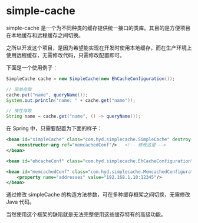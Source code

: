 # simple-cache

simple-cache 是一个为不同种类的缓存提供统一接口的类库。其目的是方便项目在本地缓存和远程缓存之间切换。

之所以开发这个项目，是因为希望能实现在开发时使用本地缓存，而在生产环境上使用远程缓存，无需修改代码，只需修改配置即可。

下面是一个使用例子：

```java
SimpleCache cache = new SimpleCache(new EhCacheConfiguration());

// 简单存取
cache.put("name", queryName());
System.out.println("name: " + cache.get("name"));

// 惰性存取
String name = cache.get("name", () -> queryName());
```

在 Spring 中，只需要配置为下面的样子：

```xml
<bean id="simpleCache" class="com.hyd.simplecache.SimpleCache" destroy-method="close">
    <constructor-arg ref="memcachedConf"/>   <!-- 修改这里 -->
</bean>

<bean id="ehcacheConf" class="com.hyd.simplecache.EhCacheConfiguration"/>

<bean id="memcachedConf" class="com.hyd.simplecache.MemcachedConfiguration">
    <property name="addresses" value="192.168.1.10:12345"/>
</bean>
```

通过修改 simpleCache 的构造方法参数，可在多种缓存框架之间切换，无需修改 Java 代码。

当然使用这个框架的缺陷就是无法完整使用这些缓存特有的高级功能。
